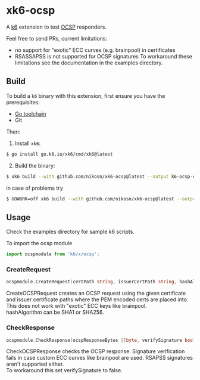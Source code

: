 # xk6-ocsp
A [k6](https://k6.io) extension to test [OCSP](https://datatracker.ietf.org/doc/html/rfc6960) responders.

Feel free to send PRs, current limitations:
- no support for "exotic" ECC curves (e.g. brainpool) in certificates
- RSASSAPSS is not supported for OCSP signatures
To workaround these limitations see the documentation in the examples directory.

## Build

To build a `k6` binary with this extension, first ensure you have the prerequisites:

- [Go toolchain](https://go101.org/article/go-toolchain.html)
- Git

Then:

1. Install `xk6`:
  ```bash
  $ go install go.k6.io/xk6/cmd/xk6@latest
  ```

2. Build the binary:
  ```bash
  $ xk6 build --with github.com/nikosn/xk6-ocsp@latest --output k6-ocsp-check
  ```
in case of problems try
  ```bash
  $ GOWORK=off xk6 build --with github.com/nikosn/xk6-ocsp@latest --output k6-ocsp-check
  ```

## Usage
Check the examples directory for sample k6 scripts.

To import the ocsp module
```JavaScript
import ocspmodule from 'k6/x/ocsp';
```

### CreateRequest
```go
ocspmodule.CreateRequest(certPath string, issuerCertPath string, hashAlgorithm string) ([]byte, string, error)
```
CreateOCSPRequest creates an OCSP request using the given certificate and issuer certificate paths where the PEM encoded certs are placed into. This does not work with "exotic" ECC keys like brainpool.  
hashAlgorithm can be SHA1 or SHA256.

### CheckResponse
```go
ocspmodule.CheckResponse(ocspResponseBytes []byte, verifySignature bool) (string, error)
```
CheckOCSPResponse checks the OCSP response. Signature verification fails in case custom ECC curves like brainpool are used. RSAPSS signatures aren't supported either.  
To workaround this set verifySignature to false.